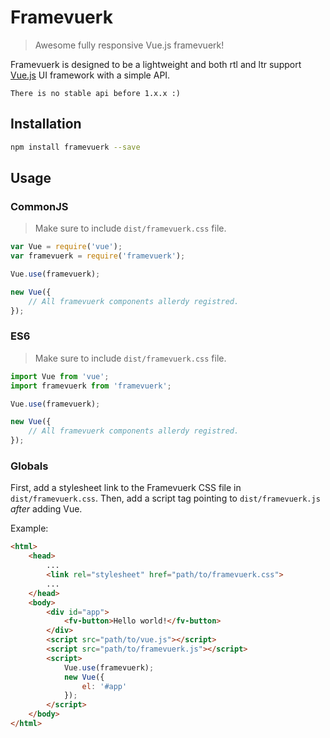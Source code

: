 # Framevuerk

> Awesome fully responsive Vue.js framevuerk!

Framevuerk is designed to be a lightweight and both rtl and ltr support [Vue.js](http://vuejs.org) UI framework with a simple API.

`There is no stable api before 1.x.x :)`

## Installation

```bash
npm install framevuerk --save
```

## Usage

### CommonJS
> Make sure to include `dist/framevuerk.css` file.

```js
var Vue = require('vue');
var framevuerk = require('framevuerk');

Vue.use(framevuerk);

new Vue({
    // All framevuerk components allerdy registred.
});
```


### ES6

> Make sure to include `dist/framevuerk.css` file.

```js
import Vue from 'vue';
import framevuerk from 'framevuerk';

Vue.use(framevuerk);

new Vue({
    // All framevuerk components allerdy registred.
});
```

### Globals

First, add a stylesheet link to the Framevuerk CSS file in `dist/framevuerk.css`. Then, add a script tag pointing to `dist/framevuerk.js` _after_ adding Vue.

Example:

```html
<html>
    <head>
        ...
        <link rel="stylesheet" href="path/to/framevuerk.css">
        ...
    </head>
    <body>
        <div id="app">
            <fv-button>Hello world!</fv-button>
        </div>
        <script src="path/to/vue.js"></script>
        <script src="path/to/framevuerk.js"></script>
        <script>
            Vue.use(framevuerk);
            new Vue({
                el: '#app'
            });
        </script>
    </body>
</html>
```

